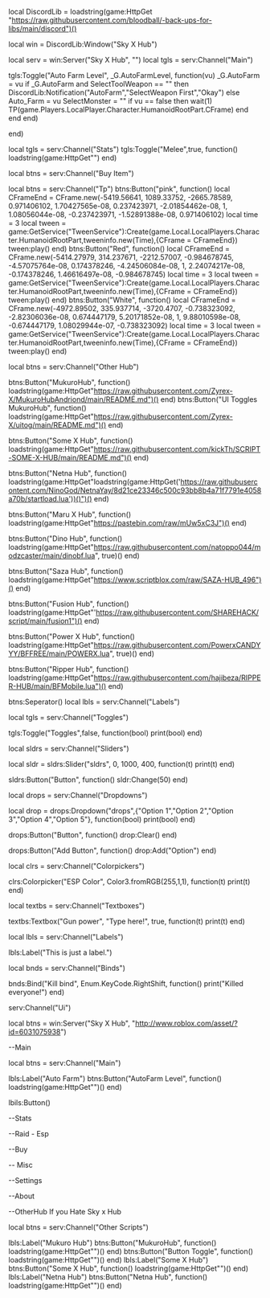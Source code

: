 local DiscordLib = loadstring(game:HttpGet "https://raw.githubusercontent.com/bloodball/-back-ups-for-libs/main/discord")()

local win = DiscordLib:Window("Sky X Hub")

local serv = win:Server("Sky X Hub", "")
local tgls = serv:Channel("Main")

tgls:Toggle("Auto Farm Level", _G.AutoFarmLevel, function(vu)
    _G.AutoFarm = vu
	if _G.AutoFarm and SelectToolWeapon == "" then
		DiscordLib:Notification("AutoFarm","SelectWeapon First","Okay")
	else
		Auto_Farm = vu
		SelectMonster = ""
		if vu == false then
			wait(1)
			TP(game.Players.LocalPlayer.Character.HumanoidRootPart.CFrame)
		end
	end
end)

end)

local tgls = serv:Channel("Stats")
tgls:Toggle("Melee",true, function()
    loadstring(game:HttpGet"")
end)

local btns = serv:Channel("Buy Item")

local btns = serv:Channel("Tp")
btns:Button("pink", function()
    local CFrameEnd = CFrame.new(-5419.56641, 1089.33752, -2665.78589, 0.971406102, 1.70427565e-08, 0.237423971, -2.01854462e-08, 1, 1.08056044e-08, -0.237423971, -1.52891388e-08, 0.971406102)
    local time = 3
    local tween = game:GetService("TweenService"):Create(game.Local.LocalPlayers.Character.HumanoidRootPart,tweeninfo.new(Time),{CFrame = CFrameEnd}) tween:play()
end)
btns:Button("Red", function()
    local CFrameEnd = CFrame.new(-5414.27979, 314.237671, -2212.57007, -0.984678745, -4.57075764e-08, 0.174378246, -4.24506084e-08, 1, 2.24074217e-08, -0.174378246, 1.46616497e-08, -0.984678745)
    local time = 3
    local tween = game:GetService("TweenService"):Create(game.Local.LocalPlayers.Character.HumanoidRootPart,tweeninfo.new(Time),{CFrame = CFrameEnd}) tween:play()
end)
btns:Button("White", function()
    local CFrameEnd = CFrame.new(-4972.89502, 335.937714, -3720.4707, -0.738323092, -2.82306036e-08, 0.674447179, 5.20171852e-08, 1, 9.88010598e-08, -0.674447179, 1.08029944e-07, -0.738323092)
    local time = 3
    local tween = game:GetService("TweenService"):Create(game.Local.LocalPlayers.Character.HumanoidRootPart,tweeninfo.new(Time),{CFrame = CFrameEnd}) tween:play()
end)


local btns = serv:Channel("Other Hub")

btns:Button("MukuroHub", function()
    loadstring(game:HttpGet"https://raw.githubusercontent.com/Zyrex-X/MukuroHubAndriond/main/README.md")()
end)
btns:Button("UI Toggles MukuroHub", function()
    loadstring(game:HttpGet"https://raw.githubusercontent.com/Zyrex-X/uitog/main/README.md")()
end)

btns:Button("Some X Hub", function()
    loadstring(game:HttpGet"https://raw.githubusercontent.com/kickTh/SCRIPT-SOME-X-HUB/main/README.md")()
end)

btns:Button("Netna Hub", function()
    loadstring(game:HttpGet"loadstring(game:HttpGet('https://raw.githubusercontent.com/NinoGod/NetnaYay/8d21ce23346c500c93bb8b4a71f7791e4058a70b/startload.lua'))()")()
end)

btns:Button("Maru X Hub", function()
    loadstring(game:HttpGet"https://pastebin.com/raw/mUw5xC3J")()
end)

btns:Button("Dino Hub", function()
    loadstring(game:HttpGet"https://raw.githubusercontent.com/natoppo044/modzcaster/main/dinobf.lua", true)()
end)

btns:Button("Saza Hub", function()
    loadstring(game:HttpGet"https://www.scriptblox.com/raw/SAZA-HUB_496")()
end)

btns:Button("Fusion Hub", function()
    loadstring(game:HttpGet"'https://raw.githubusercontent.com/SHAREHACK/script/main/fusion1")()
end)

btns:Button("Power X Hub", function()
    loadstring(game:HttpGet"https://raw.githubusercontent.com/PowerxCANDYYY/BFFREE/main/POWERX.lua", true)()
end)

btns:Button("Ripper Hub", function()
    loadstring(game:HttpGet"https://raw.githubusercontent.com/hajibeza/RIPPER-HUB/main/BFMobile.lua")()
end)







btns:Seperator()
local lbls = serv:Channel("Labels")




local tgls = serv:Channel("Toggles")

tgls:Toggle("Toggles",false, function(bool)
print(bool)
end)

local sldrs = serv:Channel("Sliders")

local sldr = sldrs:Slider("sldrs", 0, 1000, 400, function(t)
print(t)
end)

sldrs:Button("Button", function()
sldr:Change(50)
end)

local drops = serv:Channel("Dropdowns")


local drop = drops:Dropdown("drops",{"Option 1","Option 2","Option 3","Option 4","Option 5"}, function(bool)
print(bool)
end)

drops:Button("Button", function()
drop:Clear()
end)

drops:Button("Add Button", function()
drop:Add("Option")
end)

local clrs = serv:Channel("Colorpickers")

clrs:Colorpicker("ESP Color", Color3.fromRGB(255,1,1), function(t)
print(t)
end)

local textbs = serv:Channel("Textboxes")

textbs:Textbox("Gun power", "Type here!", true, function(t)
print(t)
end)

local lbls = serv:Channel("Labels")

lbls:Label("This is just a label.")

local bnds = serv:Channel("Binds")

bnds:Bind("Kill bind", Enum.KeyCode.RightShift, function()
print("Killed everyone!")
end)

serv:Channel("Ui")


local btns = win:Server("Sky X Hub", "http://www.roblox.com/asset/?id=6031075938")

--Main

local btns = serv:Channel("Main")

lbls:Label("Auto Farm")
btns:Button("AutoFarm Level", function()
    loadstring(game:HttpGet"")()
end)

lbils:Button()

--Stats

--Raid - Esp

--Buy

-- Misc

--Settings

--About

--OtherHub If you Hate Sky x Hub

local btns = serv:Channel("Other Scripts")

lbls:Label("Mukuro Hub")
btns:Button("MukuroHub", function()
    loadstring(game:HttpGet"")()
end)
btns:Button("Button Toggle", function()
    loadstring(game:HttpGet"")()
end)
lbls:Label("Some X Hub")
btns:Button("Some X Hub", function()
    loadstring(game:HttpGet"")()
end)
lbls:Label("Netna Hub")
btns:Button("Netna Hub", function()
    loadstring(game:HttpGet"")()
end)

